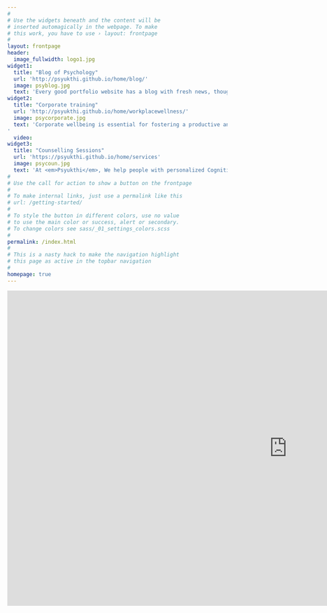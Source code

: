 ```yaml
---
#
# Use the widgets beneath and the content will be
# inserted automagically in the webpage. To make
# this work, you have to use › layout: frontpage
#
layout: frontpage
header:
  image_fullwidth: logo1.jpg
widget1:
  title: "Blog of Psychology"
  url: 'http://psyukthi.github.io/home/blog/'
  image: psyblog.jpg
  text: 'Every good portfolio website has a blog with fresh news, thoughts and develop&shy;ments of your activities. <em>Feeling Responsive</em> offers you a fully functional blog with an archive page to give readers a quick overview of all your posts.'
widget2:
  title: "Corporate training"
  url: 'http://psyukthi.github.io/home/workplacewellness/'
  image: psycorporate.jpg
  text: 'Corporate wellbeing is essential for fostering a productive and positive work environment. By prioritizing employee health and wellness, companies can reduce absenteeism, enhance job satisfaction, and boost overall productivity. Investing in corporate wellbeing initiatives, such as stress management programs and mental health support, not only improves employee morale but also helps attract and retain top talent. Ultimately, a focus on wellbeing leads to a more engaged and resilient workforce.
'
  video: 
widget3:
  title: "Counselling Sessions"
  url: 'https://psyukthi.github.io/home/services'
  image: psycoun.jpg
  text: 'At <em>Psyukthi</em>, We help people with personalized Cognitive behaviour therapy sessions , at our office or virtually.'
#
# Use the call for action to show a button on the frontpage
#
# To make internal links, just use a permalink like this
# url: /getting-started/
#
# To style the button in different colors, use no value
# to use the main color or success, alert or secondary.
# To change colors see sass/_01_settings_colors.scss
#
permalink: /index.html
#
# This is a nasty hack to make the navigation highlight
# this page as active in the topbar navigation
#
homepage: true
---
```


  <div class="flex-video widescreen" style="display: block;">
    <iframe width="1280" height="720" src="https://www.youtube.com/embed/q6aAQgXauQw?si=znPWdVThnSAiv69e" frameborder="0" allowfullscreen></iframe>
  </div>
